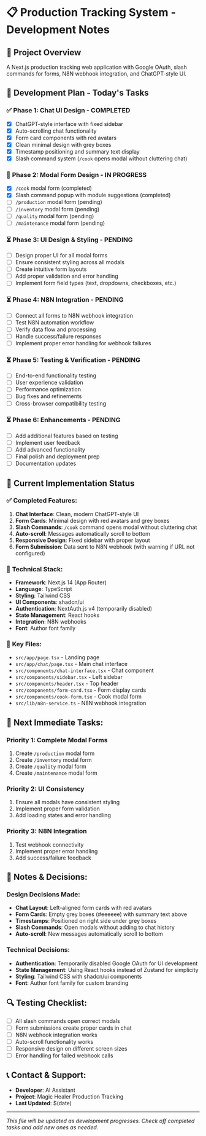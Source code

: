 # 📋 Production Tracking System - Development Notes

## 🎯 Project Overview
A Next.js production tracking web application with Google OAuth, slash commands for forms, N8N webhook integration, and ChatGPT-style UI.

## 📅 Development Plan - Today's Tasks

### ✅ **Phase 1: Chat UI Design** - **COMPLETED**
- [x] ChatGPT-style interface with fixed sidebar
- [x] Auto-scrolling chat functionality  
- [x] Form card components with red avatars
- [x] Clean minimal design with grey boxes
- [x] Timestamp positioning and summary text display
- [x] Slash command system (`/cook` opens modal without cluttering chat)

### 🚧 **Phase 2: Modal Form Design** - **IN PROGRESS**
- [x] `/cook` modal form (completed)
- [x] Slash command popup with module suggestions (completed)
- [ ] `/production` modal form (pending)
- [ ] `/inventory` modal form (pending) 
- [ ] `/quality` modal form (pending)
- [ ] `/maintenance` modal form (pending)

### ⏳ **Phase 3: UI Design & Styling** - **PENDING**
- [ ] Design proper UI for all modal forms
- [ ] Ensure consistent styling across all modals
- [ ] Create intuitive form layouts
- [ ] Add proper validation and error handling
- [ ] Implement form field types (text, dropdowns, checkboxes, etc.)

### ⏳ **Phase 4: N8N Integration** - **PENDING**
- [ ] Connect all forms to N8N webhook integration
- [ ] Test N8N automation workflow
- [ ] Verify data flow and processing
- [ ] Handle success/failure responses
- [ ] Implement proper error handling for webhook failures

### ⏳ **Phase 5: Testing & Verification** - **PENDING**
- [ ] End-to-end functionality testing
- [ ] User experience validation
- [ ] Performance optimization
- [ ] Bug fixes and refinements
- [ ] Cross-browser compatibility testing

### ⏳ **Phase 6: Enhancements** - **PENDING**
- [ ] Add additional features based on testing
- [ ] Implement user feedback
- [ ] Add advanced functionality
- [ ] Final polish and deployment prep
- [ ] Documentation updates

## 🎨 Current Implementation Status

### ✅ **Completed Features:**
1. **Chat Interface**: Clean, modern ChatGPT-style UI
2. **Form Cards**: Minimal design with red avatars and grey boxes
3. **Slash Commands**: `/cook` command opens modal without cluttering chat
4. **Auto-scroll**: Messages automatically scroll to bottom
5. **Responsive Design**: Fixed sidebar with proper layout
6. **Form Submission**: Data sent to N8N webhook (with warning if URL not configured)

### 🔧 **Technical Stack:**
- **Framework**: Next.js 14 (App Router)
- **Language**: TypeScript
- **Styling**: Tailwind CSS
- **UI Components**: shadcn/ui
- **Authentication**: NextAuth.js v4 (temporarily disabled)
- **State Management**: React hooks
- **Integration**: N8N webhooks
- **Font**: Author font family

### 📁 **Key Files:**
- `src/app/page.tsx` - Landing page
- `src/app/chat/page.tsx` - Main chat interface
- `src/components/chat-interface.tsx` - Chat component
- `src/components/sidebar.tsx` - Left sidebar
- `src/components/header.tsx` - Top header
- `src/components/form-card.tsx` - Form display cards
- `src/components/cook-form.tsx` - Cook modal form
- `src/lib/n8n-service.ts` - N8N webhook integration

## 🚀 **Next Immediate Tasks:**

### **Priority 1: Complete Modal Forms**
1. Create `/production` modal form
2. Create `/inventory` modal form
3. Create `/quality` modal form
4. Create `/maintenance` modal form

### **Priority 2: UI Consistency**
1. Ensure all modals have consistent styling
2. Implement proper form validation
3. Add loading states and error handling

### **Priority 3: N8N Integration**
1. Test webhook connectivity
2. Implement proper error handling
3. Add success/failure feedback

## 📝 **Notes & Decisions:**

### **Design Decisions Made:**
- **Chat Layout**: Left-aligned form cards with red avatars
- **Form Cards**: Empty grey boxes (#eeeeee) with summary text above
- **Timestamps**: Positioned on right side under grey boxes
- **Slash Commands**: Open modals without adding to chat history
- **Auto-scroll**: New messages automatically scroll to bottom

### **Technical Decisions:**
- **Authentication**: Temporarily disabled Google OAuth for UI development
- **State Management**: Using React hooks instead of Zustand for simplicity
- **Styling**: Tailwind CSS with shadcn/ui components
- **Font**: Author font family for custom branding

## 🔍 **Testing Checklist:**
- [ ] All slash commands open correct modals
- [ ] Form submissions create proper cards in chat
- [ ] N8N webhook integration works
- [ ] Auto-scroll functionality works
- [ ] Responsive design on different screen sizes
- [ ] Error handling for failed webhook calls

## 📞 **Contact & Support:**
- **Developer**: AI Assistant
- **Project**: Magic Healer Production Tracking
- **Last Updated**: $(date)

---

*This file will be updated as development progresses. Check off completed tasks and add new ones as needed.*
